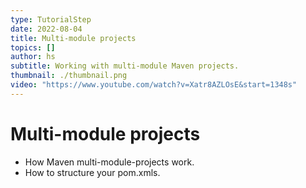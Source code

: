 ```yaml
---
type: TutorialStep
date: 2022-08-04
title: Multi-module projects
topics: []
author: hs
subtitle: Working with multi-module Maven projects.
thumbnail: ./thumbnail.png
video: "https://www.youtube.com/watch?v=Xatr8AZLOsE&start=1348s"
---
```


# Multi-module projects

- How Maven multi-module-projects work.
- How to structure your pom.xmls.
